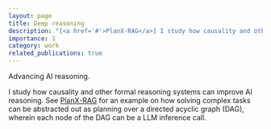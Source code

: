 ```yaml
---
layout: page
title: Deep reasoning
description: "[<a href='#'>PlanX-RAG</a>] I study how causality and other formal reasoning systems can improve AI reasoning. See PlanX-RAG for an example: how solving complex tasks can be abstracted out as planning over a directed acyclic graph (DAG), wherein each node of the DAG can be a LLM inference call."
importance: 1
category: work
related_publications: true
---
```


Advancing AI reasoning.

I study how causality and other formal reasoning systems can improve AI reasoning. See [PlanX-RAG](https://arxiv.org/abs/2410.20753) for an example on how solving complex tasks can be abstracted out as planning over a directed acyclic graph (DAG), wherein each node of the DAG can be a LLM inference call.
